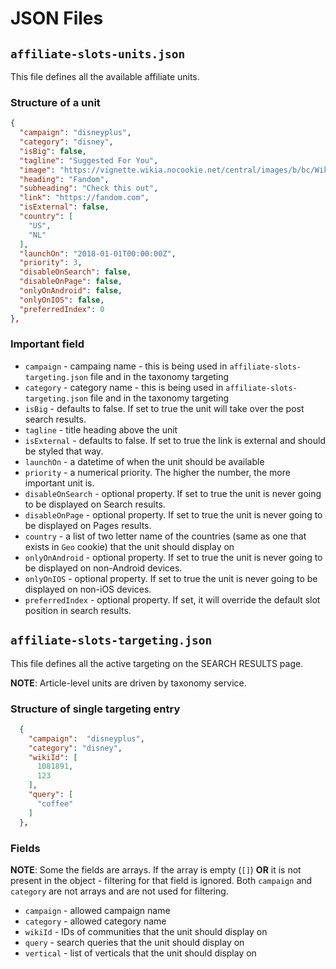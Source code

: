 # JSON Files

## `affiliate-slots-units.json`

This file defines all the available affiliate units.

### Structure of a unit

```json
{
  "campaign": "disneyplus",
  "category": "disney",
  "isBig": false,
  "tagline": "Suggested For You",
  "image": "https://vignette.wikia.nocookie.net/central/images/b/bc/Wiki.png/revision/latest?cb=20180423162614",
  "heading": "Fandom",
  "subheading": "Check this out",
  "link": "https://fandom.com",
  "isExternal": false,
  "country": [
    "US",
    "NL"
  ],
  "launchOn": "2018-01-01T00:00:00Z",
  "priority": 3,
  "disableOnSearch": false,
  "disableOnPage": false,
  "onlyOnAndroid": false,
  "onlyOnIOS": false,
  "preferredIndex": 0
},
```

### Important field

* `campaign` - campaing name - this is being used in `affiliate-slots-targeting.json` file and in the taxonomy targeting
* `category` - category name - this is being used in `affiliate-slots-targeting.json` file and in the taxonomy targeting
* `isBig` - defaults to false. If set to true the unit will take over the post search results.
* `tagline` - title heading above the unit
* `isExternal` - defaults to false. If set to true the link is external and should be styled that way.
* `launchOn` - a datetime of when the unit should be available
* `priority` - a numerical priority. The higher the number, the more important unit is.
* `disableOnSearch` - optional property. If set to true the unit is never going to be displayed on Search results.
* `disableOnPage` - optional property. If set to true the unit is never going to be displayed on Pages results.
* `country` - a list of two letter name of the countries (same as one that exists in `Geo` cookie) that the unit should display on
* `onlyOnAndroid` - optional property. If set to true the unit is never going to be displayed on non-Android devices.
* `onlyOnIOS` - optional property. If set to true the unit is never going to be displayed on non-iOS devices.
* `preferredIndex` - optional property. If set, it will override the default slot position in search results.

## `affiliate-slots-targeting.json`

This file defines all the active targeting on the SEARCH RESULTS page.

**NOTE**: Article-level units are driven by taxonomy service.

### Structure of single targeting entry

```json
  {
    "campaign":  "disneyplus",
    "category": "disney",
    "wikiId": [
      1081891,
      123
    ],
    "query": [
      "coffee"
    ]
  },
```

### Fields

**NOTE**: Some the fields are arrays. If the array is empty (`[]`) **OR** it is not present in the object - filtering for that field is ignored. Both `campaign` and `category` are not arrays and are not used for filtering.

* `campaign` - allowed campaign name
* `category` - allowed category name
* `wikiId` - IDs of communities that the unit should display on
* `query` - search queries that the unit should display on
* `vertical` - list of verticals that the unit should display on
